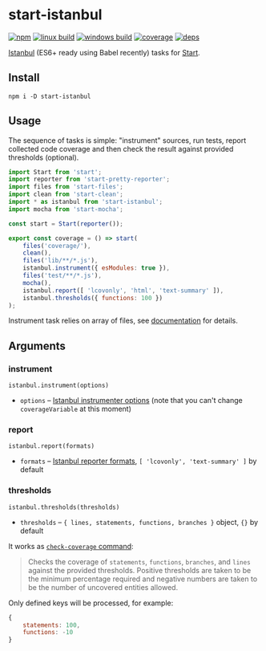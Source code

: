 # start-istanbul

[![npm](https://img.shields.io/npm/v/start-istanbul.svg?style=flat-square)](https://www.npmjs.com/package/start-istanbul)
[![linux build](https://img.shields.io/travis/start-runner/istanbul.svg?label=linux&style=flat-square)](https://travis-ci.org/start-runner/istanbul)
[![windows build](https://img.shields.io/appveyor/ci/start-runner/istanbul.svg?label=windows&style=flat-square)](https://ci.appveyor.com/project/start-runner/istanbul)
[![coverage](https://img.shields.io/codecov/c/github/start-runner/istanbul.svg?style=flat-square)](https://codecov.io/github/start-runner/istanbul)
[![deps](https://img.shields.io/gemnasium/start-runner/istanbul.svg?style=flat-square)](https://gemnasium.com/start-runner/istanbul)

[Istanbul](https://istanbul.js.org/) (ES6+ ready using Babel recently) tasks for [Start](https://github.com/start-runner/start).

## Install

```
npm i -D start-istanbul
```

## Usage

The sequence of tasks is simple: "instrument" sources, run tests, report collected code coverage and then check the result against provided thresholds (optional).

```js
import Start from 'start';
import reporter from 'start-pretty-reporter';
import files from 'start-files';
import clean from 'start-clean';
import * as istanbul from 'start-istanbul';
import mocha from 'start-mocha';

const start = Start(reporter());

export const coverage = () => start(
    files('coverage/'),
    clean(),
    files('lib/**/*.js'),
    istanbul.instrument({ esModules: true }),
    files('test/**/*.js'),
    mocha(),
    istanbul.report([ 'lcovonly', 'html', 'text-summary' ]),
    istanbul.thresholds({ functions: 100 })
);
```

Instrument task relies on array of files, see [documentation](https://github.com/start-runner/start#readme) for details.

## Arguments

### instrument

`istanbul.instrument(options)`

* `options` – [Istanbul instrumenter options](https://github.com/istanbuljs/istanbul-lib-instrument/blob/master/api.md#instrumenter) (note that you can't change `coverageVariable` at this moment)

### report

`istanbul.report(formats)`

* `formats` – [Istanbul reporter formats](https://github.com/istanbuljs/istanbul-reports/tree/master/lib), `[ 'lcovonly', 'text-summary' ]` by default

### thresholds

`istanbul.thresholds(thresholds)`

* `thresholds` – `{ lines, statements, functions, branches }` object, `{}` by default

It works as [`check-coverage` command](https://github.com/gotwarlost/istanbul#the-check-coverage-command):

> Checks the coverage of `statements`, `functions`, `branches`, and `lines` against the provided thresholds. Positive thresholds are taken to be the minimum percentage required and negative numbers are taken to be the number of uncovered entities allowed.

Only defined keys will be processed, for example:

```js
{
    statements: 100,
    functions: -10
}
```
